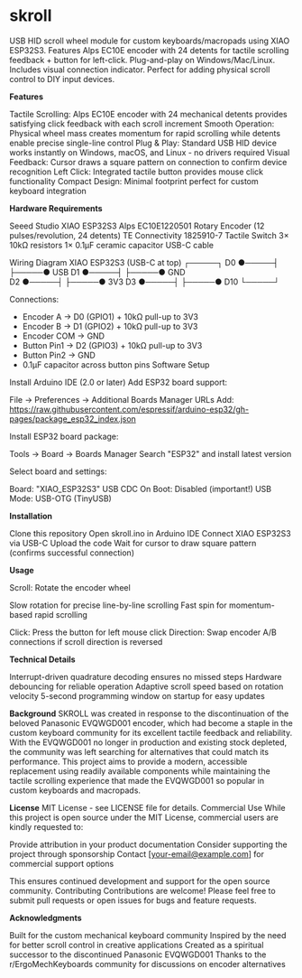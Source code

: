 # skroll
USB HID scroll wheel module for custom keyboards/macropads using XIAO ESP32S3. Features Alps EC10E encoder with 24 detents for tactile scrolling feedback + button for left-click. Plug-and-play on Windows/Mac/Linux. Includes visual connection indicator. Perfect for adding physical scroll control to DIY input devices.

**Features**

Tactile Scrolling: Alps EC10E encoder with 24 mechanical detents provides satisfying click feedback with each scroll increment
Smooth Operation: Physical wheel mass creates momentum for rapid scrolling while detents enable precise single-line control
Plug & Play: Standard USB HID device works instantly on Windows, macOS, and Linux - no drivers required
Visual Feedback: Cursor draws a square pattern on connection to confirm device recognition
Left Click: Integrated tactile button provides mouse click functionality
Compact Design: Minimal footprint perfect for custom keyboard integration

**Hardware Requirements**

Seeed Studio XIAO ESP32S3
Alps EC10E1220501 Rotary Encoder (12 pulses/revolution, 24 detents)
TE Connectivity 1825910-7 Tactile Switch
3× 10kΩ resistors
1× 0.1µF ceramic capacitor
USB-C cable

Wiring Diagram
XIAO ESP32S3 (USB-C at top)
         ┌─────┐
D0 ●─────┤     ├─────● USB
D1 ●─────┤     ├─────● GND  
D2 ●─────┤     ├─────● 3V3
D3 ●─────┤     ├─────● D10
         └─────┘

Connections:
- Encoder A   → D0 (GPIO1) + 10kΩ pull-up to 3V3
- Encoder B   → D1 (GPIO2) + 10kΩ pull-up to 3V3
- Encoder COM → GND
- Button Pin1 → D2 (GPIO3) + 10kΩ pull-up to 3V3  
- Button Pin2 → GND
- 0.1µF capacitor across button pins
Software Setup

Install Arduino IDE (2.0 or later)
Add ESP32 board support:

File → Preferences → Additional Boards Manager URLs
Add: https://raw.githubusercontent.com/espressif/arduino-esp32/gh-pages/package_esp32_index.json


Install ESP32 board package:

Tools → Board → Boards Manager
Search "ESP32" and install latest version


Select board and settings:

Board: "XIAO_ESP32S3"
USB CDC On Boot: Disabled (important!)
USB Mode: USB-OTG (TinyUSB)



**Installation**

Clone this repository
Open skroll.ino in Arduino IDE
Connect XIAO ESP32S3 via USB-C
Upload the code
Wait for cursor to draw square pattern (confirms successful connection)

**Usage**

Scroll: Rotate the encoder wheel

Slow rotation for precise line-by-line scrolling
Fast spin for momentum-based rapid scrolling


Click: Press the button for left mouse click
Direction: Swap encoder A/B connections if scroll direction is reversed

**Technical Details**

Interrupt-driven quadrature decoding ensures no missed steps
Hardware debouncing for reliable operation
Adaptive scroll speed based on rotation velocity
5-second programming window on startup for easy updates

**Background**
SKROLL was created in response to the discontinuation of the beloved Panasonic EVQWGD001 encoder, which had become a staple in the custom keyboard community for its excellent tactile feedback and reliability. With the EVQWGD001 no longer in production and existing stock depleted, the community was left searching for alternatives that could match its performance.
This project aims to provide a modern, accessible replacement using readily available components while maintaining the tactile scrolling experience that made the EVQWGD001 so popular in custom keyboards and macropads.

**License**
MIT License - see LICENSE file for details.
Commercial Use
While this project is open source under the MIT License, commercial users are kindly requested to:

Provide attribution in your product documentation
Consider supporting the project through sponsorship
Contact [your-email@example.com] for commercial support options

This ensures continued development and support for the open source community.
Contributing
Contributions are welcome! Please feel free to submit pull requests or open issues for bugs and feature requests.

**Acknowledgments**

Built for the custom mechanical keyboard community
Inspired by the need for better scroll control in creative applications
Created as a spiritual successor to the discontinued Panasonic EVQWGD001
Thanks to the r/ErgoMechKeyboards community for discussions on encoder alternatives
